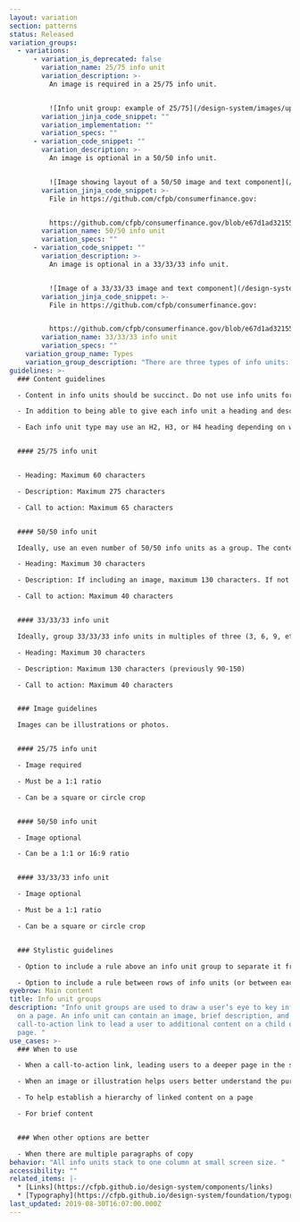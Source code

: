 ```yaml
---
layout: variation
section: patterns
status: Released
variation_groups:
  - variations:
      - variation_is_deprecated: false
        variation_name: 25/75 info unit
        variation_description: >-
          An image is required in a 25/75 info unit. 


          ![Info unit group: example of 25/75](/design-system/images/uploads/2575example_desktop-1-.jpg "Info unit group: example of 25/75")![]()
        variation_jinja_code_snippet: ""
        variation_implementation: ""
        variation_specs: ""
      - variation_code_snippet: ""
        variation_description: >-
          An image is optional in a 50/50 info unit. 


          ![Image showing layout of a 50/50 image and text component](/design-system/images/uploads/50_50_intro_mockup.png)
        variation_jinja_code_snippet: >-
          File in https://github.com/cfpb/consumerfinance.gov:


          https://github.com/cfpb/consumerfinance.gov/blob/e67d1ad321551c221c01eaa62589dfdd1177d1dc/cfgov/jinja2/v1/_includes/organisms/half-width-link-blob-group.html
        variation_name: 50/50 info unit
        variation_specs: ""
      - variation_code_snippet: ""
        variation_description: >-
          An image is optional in a 33/33/33 info unit. 


          ![Image of a 33/33/33 image and text component](/design-system/images/uploads/33-33-33_image_text.jpg)
        variation_jinja_code_snippet: >-
          File in https://github.com/cfpb/consumerfinance.gov:


          https://github.com/cfpb/consumerfinance.gov/blob/e67d1ad321551c221c01eaa62589dfdd1177d1dc/cfgov/jinja2/v1/_includes/organisms/third-width-link-blob-group.html
        variation_name: 33/33/33 info unit
        variation_specs: ""
    variation_group_name: Types
    variation_group_description: "There are three types of info units: 25/75, 50/50, and 33/33/33. "
guidelines: >-
  ### Content guidelines

  - Content in info units should be succinct. Do not use info units for multiple paragraphs of copy. 

  - In addition to being able to give each info unit a heading and description, you may optionally give the info unit group a heading and introduction paragraph. 

  - Each info unit type may use an H2, H3, or H4 heading depending on where the info unit sits within the page's heading hierarchy. 


  #### 25/75 info unit


  - Heading: Maximum 60 characters 

  - Description: Maximum 275 characters 

  - Call to action: Maximum 65 characters


  #### 50/50 info unit

  Ideally, use an even number of 50/50 info units as a group. The content in each info unit should be roughly the same number of lines if possible. 

  - Heading: Maximum 30 characters

  - Description: If including an image, maximum 130 characters. If not including an image, maximum 250 characters. 

  - Call to action: Maximum 40 characters


  #### 33/33/33 info unit

  Ideally, group 33/33/33 info units in multiples of three (3, 6, 9, etc.). The content in each info unit should be roughly the same number of lines if possible. 

  - Heading: Maximum 30 characters

  - Description: Maximum 130 characters (previously 90-150)

  - Call to action: Maximum 40 characters


  ### Image guidelines

  Images can be illustrations or photos. 


  #### 25/75 info unit

  - Image required

  - Must be a 1:1 ratio

  - Can be a square or circle crop


  #### 50/50 info unit

  - Image optional

  - Can be a 1:1 or 16:9 ratio


  #### 33/33/33 info unit

  - Image optional

  - Must be a 1:1 ratio

  - Can be a square or circle crop


  ### Stylistic guidelines

  - Option to include a rule above an info unit group to separate it from the previous section on the page

  - Option to include a rule between rows of info units (or between each info unit in - If an info unit group contains both an image and a call-to-action link, option to have the image link to the call-to-action URL. If there are multiple call-to-action links, the image will link to the first link.
eyebrow: Main content
title: Info unit groups
description: "Info unit groups are used to draw a user’s eye to key information
  on a page. An info unit can contain an image, brief description, and
  call-to-action link to lead a user to additional content on a child or sibling
  page. "
use_cases: >-
  ### When to use

  - When a call-to-action link, leading users to a deeper page in the section, needs a visual highlight on the page

  - When an image or illustration helps users better understand the purpose of content

  - To help establish a hierarchy of linked content on a page

  - For brief content


  ### When other options are better

  - When there are multiple paragraphs of copy
behavior: "All info units stack to one column at small screen size. "
accessibility: ""
related_items: |-
  * [Links](https://cfpb.github.io/design-system/components/links)
  * [Typography](https://cfpb.github.io/design-system/foundation/typography)
last_updated: 2019-08-30T16:07:00.000Z
---
```

